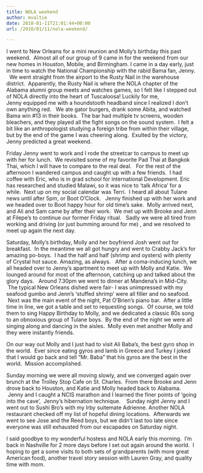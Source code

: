 ```yaml
---
title: NOLA weekend
author: mvaltie
date: 2010-01-11T21:01:44+00:00
url: /2010/01/11/nola-weekend/

---
```

I went to New Orleans for a mini reunion and Molly&#8217;s birthday this past weekend.  Almost all of our group of 9 came in for the weekend from our new homes in Houston, Mobile, and Birmingham. I came in a day early, just in time to watch the National Championship with the rabid Bama fan, Jenny.   We went straight from the airport to the Rusty Nail in the warehouse district.  Apparently, the Rusty Nail is where the NOLA chapter of the Alabama alumni group meets and watches games, so I felt like I stepped out of NOLA directly into the heart of Tuscaloosa! Luckily for me, Jenny equipped me with a houndstooth headband since I realized I don&#8217;t own anything red.   We ate gator burgers, drank some Abita, and watched Bama win #13 in their books.  The bar had multiple tv screens, wooden bleachers, and they played all the fight songs on the sound system.  I felt a bit like an anthropologist studying a foreign tribe from within their village, but by the end of the game I was cheering along.  Exulted by the victory, Jenny predicted a great weekend.

Friday Jenny went to work and I rode the streetcar to campus to meet up with her for lunch.  We revisited some of my favorite Pad Thai at Bangkok Thai, which I will have to compare to the real deal.   For the rest of the afternoon I wandered campus and caught up with a few friends.  I had coffee with Eric, who is in grad school for international Development. Eric has researched and studied Malawi, so it was nice to &#8216;talk Africa&#8217; for a while.  Next up on my social calendar was Terri.  I heard all about Tulane news until after 5pm, or Boot O&#8217;Clock.   Jenny finished up with her work and we headed over to Boot happy hour for old time&#8217;s sake.  Molly arrived next, and Ali and Sam came by after their work.  We met up with Brooke and Jenn at Filepe&#8217;s to continue our former Friday ritual.   Sadly we were all tired from working and driving (or just bumming around for me) , and we resolved to meet up again the next day.

Saturday, Molly&#8217;s birthday, Molly and her boyfriend Josh went out for breakfast.  In the meantime we all got hungry and went to Crabby Jack&#8217;s for amazing po-boys.  I had the half and half (shrimp and oysters) with plenty of Crystal hot sauce. Amazing, as always.   After a coma-inducing lunch, we all headed over to Jenny&#8217;s apartment to meet up with Molly and Katie.  We lounged around for most of the afternoon, catching up and talked about the glory days.   Around 7.30pm we went to dinner at Mandena&#8217;s in Mid-City.  The typical New Orleans dished were fair- I was unimpressed with my seafood gumbo and Jenn&#8217;s &#8216;stuffed shrimp&#8217; were all filler and no seafood.  Next was the main event of the night, Pat O&#8217;Brien&#8217;s piano bar.  After a little time in line, we got a table and set to requesting songs.  Of course, we told them to sing Happy Birthday to Molly, and we dedicated a classic 80s song to an obnoxious group of Tulane boys.  By the end of the night we were all singing along and dancing in the aisles.  Molly even met another Molly and they were instantly friends.

On our way out Molly and I just had to visit Ali Baba&#8217;s, the best gyro shop in the world.  Ever since eating gyros and lamb in Greece and Turkey I joked that I would go back and tell &#8220;Mr. Baba&#8221; that his gyros are the best in the world.  Mission accomplished.

Sunday morning we were all moving slowly, and we converged again over brunch at the Trolley Stop Cafe on St. Charles.  From there Brooke and Jenn drove back to Houston, and Katie and Molly headed back to Alabama.  Jenny and I caught a NCIS marathon and I learned the finer points of &#8216;going into the cave&#8217;,  Jenny&#8217;s hibernation technique.    Sunday night Jenny and I went out to Sushi Bro&#8217;s with my Irby suitemate Adrienne. Another NOLA restaurant checked off my list of hopeful dining locations.  Afterwards we went to see Jose and the Reed boys, but we didn&#8217;t last too late since everyone was still exhausted from our escapades on Saturday night.

I said goodbye to my wonderful hostess and NOLA early this morning.  I&#8217;m back in Nashville for 2 more days before I set out again around the world.  I hoping to get a some visits to both sets of grandparents (with more great American food), another travel story session with Lauren Gray, and quality time with mom.
